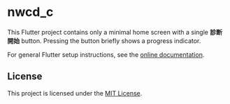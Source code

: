 # nwcd_c

This Flutter project contains only a minimal home screen with a single **診断開始** button. Pressing the button briefly shows a progress indicator.

For general Flutter setup instructions, see the [online documentation](https://docs.flutter.dev/).

## License

This project is licensed under the [MIT License](LICENSE).

